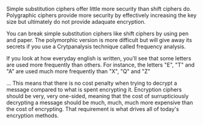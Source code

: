Simple substitution ciphers offer little more security than shift ciphers do. Polygraphic ciphers provide more security by effectively increasing the key size but ultimately do not provide adaquate encryption.

You can break simple substitution ciphers like shift ciphers by using pen and paper. The polymorphic version is more difficult but will give away its secrets if you use a Crytpanalysis technique called frequency analysis.

If you look at how everyday english is written, you'll see that some letters are used more frequently than others. For instance, the letters "E", "T" and "A" are used much more frequently than "X", "Q" and "Z"


... This means that there is no cost penalty when trying to decrypt a message compared to what is spent encrypting it. Encryption ciphers should be very, very one-sided, meaning that the cost of surrupticiously decrypting a message should be much, much, much more expensive than the cost of encrypting. That requirement is what drives all of today's encryption methods.